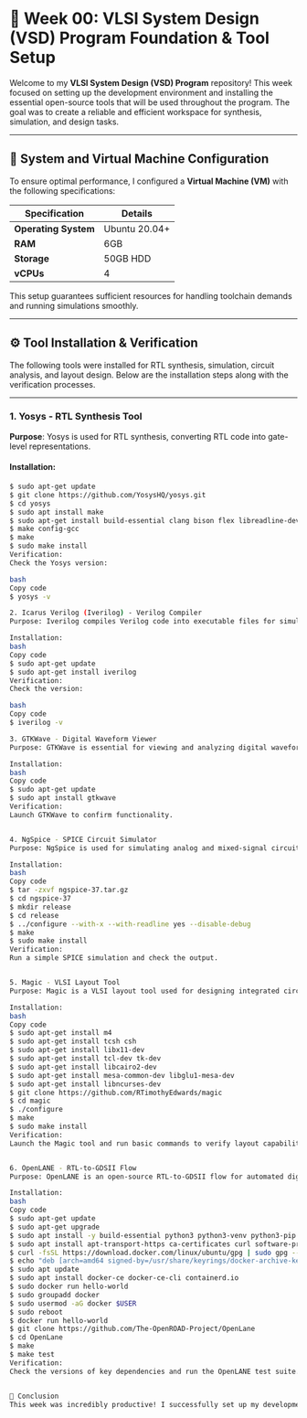 # 🚀 Week 00: VLSI System Design (VSD) Program Foundation & Tool Setup

Welcome to my **VLSI System Design (VSD) Program** repository! This week focused on setting up the development environment and installing the essential open-source tools that will be used throughout the program. The goal was to create a reliable and efficient workspace for synthesis, simulation, and design tasks.

---

## 🎯 **System and Virtual Machine Configuration**

To ensure optimal performance, I configured a **Virtual Machine (VM)** with the following specifications:

| **Specification**     | **Details**           |
|-----------------------|-----------------------|
| **Operating System**   | Ubuntu 20.04+         |
| **RAM**                | 6GB                   |
| **Storage**            | 50GB HDD              |
| **vCPUs**              | 4                     |

This setup guarantees sufficient resources for handling toolchain demands and running simulations smoothly.

---

## ⚙️ **Tool Installation & Verification**

The following tools were installed for RTL synthesis, simulation, circuit analysis, and layout design. Below are the installation steps along with the verification processes.

---

### 1. **Yosys** - RTL Synthesis Tool

**Purpose**: Yosys is used for RTL synthesis, converting RTL code into gate-level representations.

#### **Installation**:
```bash
$ sudo apt-get update
$ git clone https://github.com/YosysHQ/yosys.git
$ cd yosys
$ sudo apt install make
$ sudo apt-get install build-essential clang bison flex libreadline-dev gawk tcl-dev libffi-dev git graphviz xdot pkg-config python3 libboost-system-dev libboost-python-dev libboost-filesystem-dev zlib1g-dev
$ make config-gcc
$ make
$ sudo make install
Verification:
Check the Yosys version:

bash
Copy code
$ yosys -v

2. Icarus Verilog (Iverilog) - Verilog Compiler
Purpose: Iverilog compiles Verilog code into executable files for simulation.

Installation:
bash
Copy code
$ sudo apt-get update
$ sudo apt-get install iverilog
Verification:
Check the version:

bash
Copy code
$ iverilog -v

3. GTKWave - Digital Waveform Viewer
Purpose: GTKWave is essential for viewing and analyzing digital waveforms generated by simulation.

Installation:
bash
Copy code
$ sudo apt-get update
$ sudo apt install gtkwave
Verification:
Launch GTKWave to confirm functionality.


4. NgSpice - SPICE Circuit Simulator
Purpose: NgSpice is used for simulating analog and mixed-signal circuits.

Installation:
bash
Copy code
$ tar -zxvf ngspice-37.tar.gz
$ cd ngspice-37
$ mkdir release
$ cd release
$ ../configure --with-x --with-readline yes --disable-debug
$ make
$ sudo make install
Verification:
Run a simple SPICE simulation and check the output.


5. Magic - VLSI Layout Tool
Purpose: Magic is a VLSI layout tool used for designing integrated circuits at the physical level.

Installation:
bash
Copy code
$ sudo apt-get install m4
$ sudo apt-get install tcsh csh
$ sudo apt-get install libx11-dev
$ sudo apt-get install tcl-dev tk-dev
$ sudo apt-get install libcairo2-dev
$ sudo apt-get install mesa-common-dev libglu1-mesa-dev
$ sudo apt-get install libncurses-dev
$ git clone https://github.com/RTimothyEdwards/magic
$ cd magic
$ ./configure
$ make
$ sudo make install
Verification:
Launch the Magic tool and run basic commands to verify layout capabilities.


6. OpenLANE - RTL-to-GDSII Flow
Purpose: OpenLANE is an open-source RTL-to-GDSII flow for automated digital design.

Installation:
bash
Copy code
$ sudo apt-get update
$ sudo apt-get upgrade
$ sudo apt install -y build-essential python3 python3-venv python3-pip make git
$ sudo apt install apt-transport-https ca-certificates curl software-properties-common
$ curl -fsSL https://download.docker.com/linux/ubuntu/gpg | sudo gpg --dearmor -o /usr/share/keyrings/docker-archive-keyring.gpg
$ echo "deb [arch=amd64 signed-by=/usr/share/keyrings/docker-archive-keyring.gpg] https://download.docker.com/linux/ubuntu $(lsb_release -cs) stable" | sudo tee /etc/apt/sources.list.d/docker.list > /dev/null
$ sudo apt update
$ sudo apt install docker-ce docker-ce-cli containerd.io
$ sudo docker run hello-world
$ sudo groupadd docker
$ sudo usermod -aG docker $USER
$ sudo reboot
$ docker run hello-world
$ git clone https://github.com/The-OpenROAD-Project/OpenLane
$ cd OpenLane
$ make
$ make test
Verification:
Check the versions of key dependencies and run the OpenLANE test suite.


🏁 Conclusion
This week was incredibly productive! I successfully set up my development environment, installed all essential tools, and verified their functionality. With everything ready, I'm now prepared for the upcoming challenges in the VLSI System Design program. I look forward to writing RTL code, simulating circuits, and applying the tools to real-world design tasks.
